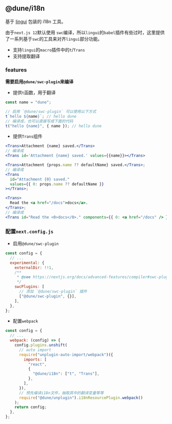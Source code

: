 ## @dune/i18n

基于 [lingui](https://lingui.js.org/ref/macro.html) 包装的 i18n 工具。

由于`next.js 12`默认使用 `swc`编译，所以`lingui`的`babel`插件有些过时，这里提供了一系列基于`swc`的工具来对齐`lingui`部分功能。

- 支持`lingui`的`macro`插件中的`t`/`Trans`
- 支持提取翻译

### features

**需要启用`@dune/swc-plugin`来编译**

- 提供`t`函数，用于翻译

```js
const name = "dune";

// 启用 `@dune/swc-plugin` 可以使用以下方式
t`hello ${name}`; // hello dune
// 编译成，也可以直接写成下面的代码
t("hello {name}", { name }); // hello dune
```

- 提供`Trans`组件

```jsx
<Trans>Attachment {name} saved.</Trans>
// 编译成
<Trans id='Attachment {name} saved.' values={{name}}></Trans>
```

```jsx
<Trans>Attachment {props.name ?? defaultName} saved.</Trans>;
// 编译成
<Trans
  id="Attachment {0} saved."
  values={{ 0: props.name ?? defaultName }}
></Trans>;
```

```jsx
<Trans>
  Read the <a href="/docs">docs</a>.
</Trans>;
// 编译成
<Trans id="Read the <0>docs</0>." components={{ 0: <a href="/docs" /> }} />;
```

### 配置`next.config.js`

- 启用`@dune/swc-plugin`

```js
const config = {
  // ...
  experimental: {
    externalDir: !!1,
    /**
     * @see https://nextjs.org/docs/advanced-features/compiler#swc-plugins-experimental
     */
    swcPlugins: [
      // 添加 `@dune/swc-plugin` 插件
      ["@dune/swc-plugin", {}],
    ],
  },
};
```

- 配置`webpack`

```js
const config = {
  // ...
  webpack: (config) => {
    config.plugins.unshift(
      // auto import
      require("unplugin-auto-import/webpack")({
        imports: [
          "react",
          {
            "@dune/i18n": ["t", "Trans"],
          },
        ],
      }),
      // 预先编译i18n文件，抽取其中的翻译变量等等
      require("@dune/unplugin").i18nResourcePlugin.webpack()
    );
    return config;
  },
};
```
